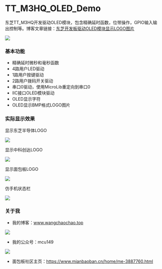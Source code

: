# TT_M3HQ_OLED_Demo

东芝TT_M3HQ开发驱动OLED模块，包含精确延时函数，位带操作，GPIO输入输出控制等。博客文章链接：[东芝开发板驱动OLED模块显示LOGO图片](http://www.wangchaochao.top/2019/09/15/TT-M3HQ-3/)

![](https://wcc-blog.oss-cn-beijing.aliyuncs.com/img/TT_M3HQ_IMG/%E6%AD%A3%E9%9D%A2%E5%9B%BE.jpeg)

### 基本功能

- 精确延时微秒和毫秒函数
- 4路用户LED驱动
- 1路用户按键驱动
- 2路用户拨码开关驱动
- 串口0驱动，使用MicroLib重定向到串口0
- IIC接口OLED模块驱动
- OLED显示字符
- OLED显示BMP格式LOGO图片



### 实际显示效果

显示东芝半导体LOGO

![](https://wcc-blog.oss-cn-beijing.aliyuncs.com/img/TT_M3HQ_IMG/OLED_TOSHIBA.jpg)

显示中科创达LOGO

![](https://wcc-blog.oss-cn-beijing.aliyuncs.com/img/TT_M3HQ_IMG/OLED_THUNDER.jpg)

显示面包板LOGO

![](https://wcc-blog.oss-cn-beijing.aliyuncs.com/img/TT_M3HQ_IMG/OLED_MBB.jpg)

仿手机状态栏

![](https://wcc-blog.oss-cn-beijing.aliyuncs.com/img/TT_M3HQ_IMG/OLED_CLOCK.jpg)

### 关于我

- 我的博客：www.wangchaochao.top

[![](http://www.wangchaochao.top/img/blog_home.jpg)](http://www.wangchaochao.top/)

- 我的公众号：mcu149

![](https://wcc-blog.oss-cn-beijing.aliyuncs.com/img/%E6%B1%82%E5%85%B3%E6%B3%A8.jpg)

- 面包板社区主页：https://www.mianbaoban.cn/home/me-3887760.html

